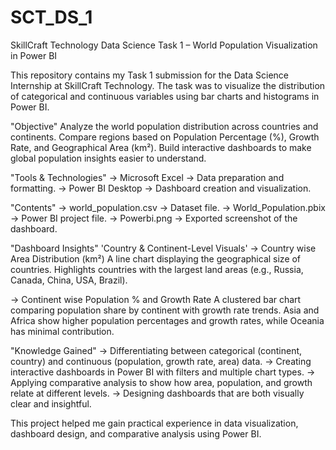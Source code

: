 # SCT_DS_1
SkillCraft Technology Data Science Task 1 – World Population Visualization in Power BI

This repository contains my Task 1 submission for the Data Science Internship at SkillCraft Technology.
The task was to visualize the distribution of categorical and continuous variables using bar charts and histograms in Power BI.

"Objective"
Analyze the world population distribution across countries and continents.
Compare regions based on Population Percentage (%), Growth Rate, and Geographical Area (km²).
Build interactive dashboards to make global population insights easier to understand.

"Tools & Technologies"
-> Microsoft Excel → Data preparation and formatting.
-> Power BI Desktop → Dashboard creation and visualization.

"Contents"
-> world_population.csv → Dataset file.
-> World_Population.pbix → Power BI project file.
-> Powerbi.png → Exported screenshot of the dashboard.

"Dashboard Insights"
'Country & Continent-Level Visuals'
-> Country wise Area Distribution (km²)
    A line chart displaying the geographical size of countries.
    Highlights countries with the largest land areas (e.g., Russia, Canada, China, USA, Brazil).

-> Continent wise Population % and Growth Rate
    A clustered bar chart comparing population share by continent with growth rate trends.
    Asia and Africa show higher population percentages and growth rates, while Oceania has minimal contribution.

"Knowledge Gained"
-> Differentiating between categorical (continent, country) and continuous (population, growth rate, area) data.
-> Creating interactive dashboards in Power BI with filters and multiple chart types.
-> Applying comparative analysis to show how area, population, and growth relate at different levels.
-> Designing dashboards that are both visually clear and insightful.

This project helped me gain practical experience in data visualization, dashboard design, and comparative analysis using Power BI.
